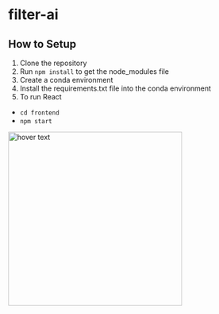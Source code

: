 # filter-ai

## How to Setup
1. Clone the repository
2. Run `npm install` to get the node_modules file
3. Create a conda environment
4. Install the requirements.txt file into the conda environment
5. To run React
  - `cd frontend`
  - `npm start`

<p>
  <img src="" width="350" title="hover text">
</p>
